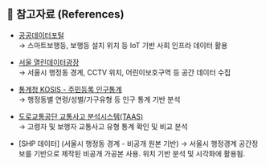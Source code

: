 ## 🔗 참고자료 (References)

- [공공데이터포털](https://www.data.go.kr/)  
  → 스마트보행등, 보행등 설치 위치 등 IoT 기반 사회 인프라 데이터 활용

- [서울 열린데이터광장](https://data.seoul.go.kr/)  
  → 서울시 행정동 경계, CCTV 위치, 어린이보호구역 등 공간 데이터 수집

- [통계청 KOSIS - 주민등록 인구통계](https://kosis.kr/)  
  → 행정동별 연령/성별/가구유형 등 인구 통계 기반 분석

- [도로교통공단 교통사고 분석시스템(TAAS)](https://taas.koroad.or.kr/)  
  → 고령자 및 보행자 교통사고 유형 통계 확인 및 비교 분석

- [SHP 데이터] (서울시 행정동 경계 - 비공개 원본 기반)
  → 서울시 행정경계 공간정보를 기반으로 제작된 비공개 가공본 사용. 위치 기반 분석 및 시각화에 활용됨.
